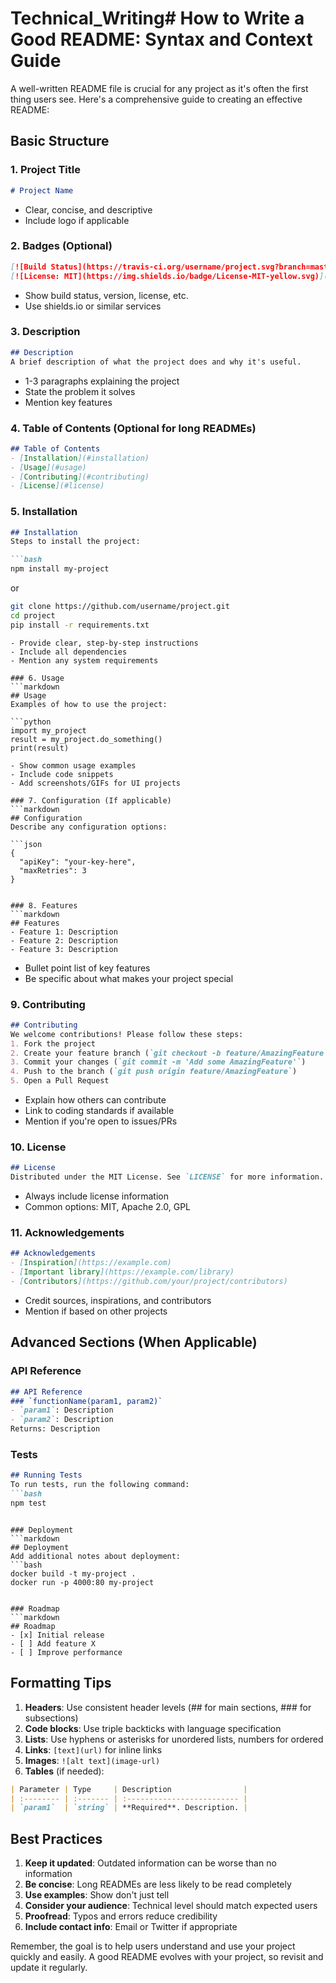 # Technical_Writing# How to Write a Good README: Syntax and Context Guide

A well-written README file is crucial for any project as it's often the first thing users see. Here's a comprehensive guide to creating an effective README:

## Basic Structure

### 1. Project Title
```markdown
# Project Name
```
- Clear, concise, and descriptive
- Include logo if applicable

### 2. Badges (Optional)
```markdown
[![Build Status](https://travis-ci.org/username/project.svg?branch=master)](https://travis-ci.org/username/project)
[![License: MIT](https://img.shields.io/badge/License-MIT-yellow.svg)](https://opensource.org/licenses/MIT)
```
- Show build status, version, license, etc.
- Use shields.io or similar services

### 3. Description
```markdown
## Description
A brief description of what the project does and why it's useful.
```
- 1-3 paragraphs explaining the project
- State the problem it solves
- Mention key features

### 4. Table of Contents (Optional for long READMEs)
```markdown
## Table of Contents
- [Installation](#installation)
- [Usage](#usage)
- [Contributing](#contributing)
- [License](#license)
```

### 5. Installation
```markdown
## Installation
Steps to install the project:

```bash
npm install my-project
```
or
```bash
git clone https://github.com/username/project.git
cd project
pip install -r requirements.txt
```
```
- Provide clear, step-by-step instructions
- Include all dependencies
- Mention any system requirements

### 6. Usage
```markdown
## Usage
Examples of how to use the project:

```python
import my_project
result = my_project.do_something()
print(result)
```
```
- Show common usage examples
- Include code snippets
- Add screenshots/GIFs for UI projects

### 7. Configuration (If applicable)
```markdown
## Configuration
Describe any configuration options:

```json
{
  "apiKey": "your-key-here",
  "maxRetries": 3
}
```
```

### 8. Features
```markdown
## Features
- Feature 1: Description
- Feature 2: Description
- Feature 3: Description
```
- Bullet point list of key features
- Be specific about what makes your project special

### 9. Contributing
```markdown
## Contributing
We welcome contributions! Please follow these steps:
1. Fork the project
2. Create your feature branch (`git checkout -b feature/AmazingFeature`)
3. Commit your changes (`git commit -m 'Add some AmazingFeature'`)
4. Push to the branch (`git push origin feature/AmazingFeature`)
5. Open a Pull Request
```
- Explain how others can contribute
- Link to coding standards if available
- Mention if you're open to issues/PRs

### 10. License
```markdown
## License
Distributed under the MIT License. See `LICENSE` for more information.
```
- Always include license information
- Common options: MIT, Apache 2.0, GPL

### 11. Acknowledgements
```markdown
## Acknowledgements
- [Inspiration](https://example.com)
- [Important library](https://example.com/library)
- [Contributors](https://github.com/your/project/contributors)
```
- Credit sources, inspirations, and contributors
- Mention if based on other projects

## Advanced Sections (When Applicable)

### API Reference
```markdown
## API Reference
### `functionName(param1, param2)`
- `param1`: Description
- `param2`: Description
Returns: Description
```

### Tests
```markdown
## Running Tests
To run tests, run the following command:
```bash
npm test
```
```

### Deployment
```markdown
## Deployment
Add additional notes about deployment:
```bash
docker build -t my-project .
docker run -p 4000:80 my-project
```
```

### Roadmap
```markdown
## Roadmap
- [x] Initial release
- [ ] Add feature X
- [ ] Improve performance
```

## Formatting Tips

1. **Headers**: Use consistent header levels (## for main sections, ### for subsections)
2. **Code blocks**: Use triple backticks with language specification
3. **Lists**: Use hyphens or asterisks for unordered lists, numbers for ordered
4. **Links**: `[text](url)` for inline links
5. **Images**: `![alt text](image-url)`
6. **Tables** (if needed):
```markdown
| Parameter | Type     | Description                |
| :-------- | :------- | :------------------------- |
| `param1`  | `string` | **Required**. Description. |
```

## Best Practices

1. **Keep it updated**: Outdated information can be worse than no information
2. **Be concise**: Long READMEs are less likely to be read completely
3. **Use examples**: Show don't just tell
4. **Consider your audience**: Technical level should match expected users
5. **Proofread**: Typos and errors reduce credibility
6. **Include contact info**: Email or Twitter if appropriate

Remember, the goal is to help users understand and use your project quickly and easily. A good README evolves with your project, so revisit and update it regularly.
